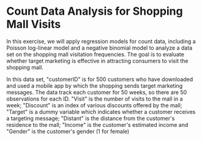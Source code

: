 # Count Data Analysis for Shopping Mall Visits


In this exercise, we will apply regression models for count data, including a Poisson log-linear model and a negative binomial model to analyze a data set on the shopping mall visitation frequencies. The goal is to evaluate whether target marketing is effective in attracting consumers to visit the shopping mall. 

In this data set, "customerID" is for 500 customers who have downloaded and used a mobile app by which the shopping sends target marketing messages. The data track each customer for 50 weeks, so there are 50 observations for each ID. "Visit" is the number of visits to the mall in a week; "Discount" is an index of various discounts offered by the mall; "Target" is a dummy variable which indicates whether a customer receives a targeting message; "Distant" is the distance from the customer's residence to the mall; "Income" is the customer's estimated income and "Gender" is the customer's gender (1 for female)
